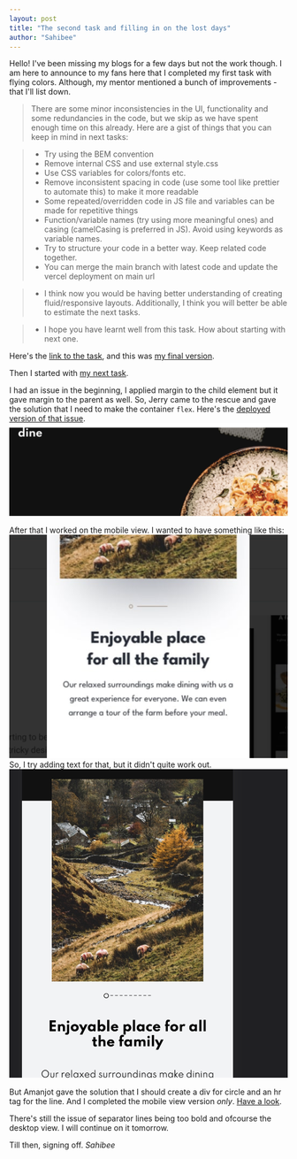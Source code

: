 ```yaml
---
layout: post
title: "The second task and filling in on the lost days"
author: "Sahibee"
---
```


Hello!
I've been missing my blogs for a few days but not the work though. I am here to announce to my fans here that I completed my first task with flying colors. Although, my mentor mentioned a bunch of improvements - that I'll list down.

>There are some minor inconsistencies in the UI, functionality and some redundancies in the code, but we skip as we have spent enough time on this already. Here are a gist of things that you can keep in mind in next tasks:

> - Try using the BEM convention
> - Remove internal CSS and use external style.css
> - Use CSS variables for colors/fonts etc.
> - Remove inconsistent spacing in code (use some tool like prettier to automate this) to make it more readable
> - Some repeated/overridden code in JS file and variables can be made for repetitive things
> - Function/variable names (try using more meaningful ones) and casing (camelCasing is preferred in JS). Avoid using keywords as variable names.
> - Try to structure your code in a better way. Keep related code together.
> - You can merge the main branch with latest code and update the vercel deployment on main url

> - I think now you would be having better understanding of creating fluid/responsive layouts. Additionally, I think you will better be able to estimate the next tasks. 

> - I hope you have learnt well from this task. How about starting with next one.

Here's the [link to the task](https://www.frontendmentor.io/challenges/tip-calculator-app-ugJNGbJUX), and this was [my final version](https://tip-calculator-gyz4jki21-sahibkaur.vercel.app/).

Then I started with [my next task](https://www.frontendmentor.io/challenges/dine-restaurant-website-yAt7Vvxt7).

I had an issue in the beginning, I applied margin to the child element but it gave margin to the parent as well. So, Jerry came to the rescue and gave the solution that I need to make the container `flex`. Here's the [deployed version of that issue](https://dine-restaurant-nu.vercel.app/).
 ![issue-1](../images/issue-1.png)

 After that I worked on the mobile view. I wanted to have something like this:
 ![circle-line](../images/circle-line.png)
 So, I try adding text for that, but it didn't quite work out.
 ![try-1](../images/try-1.png)

 But Amanjot gave the solution that I should create a div for circle and an hr tag for the line. And I completed the mobile view version _only_. [Have a look](https://dine-restaurant-ra3jftdi7-sahibkaur.vercel.app/).

 There's still the issue of separator lines being too bold and ofcourse the desktop view.
 I will continue on it tomorrow.

 Till then, signing off.
 _Sahibee_
